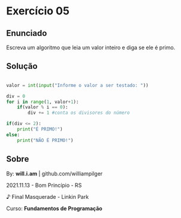 # Exercício 05

## Enunciado

Escreva um algoritmo que leia um valor inteiro e diga se ele é primo.

## Solução

```py

valor = int(input("Informe o valor a ser testado: "))

div = 0
for i in range(1, valor+1):
    if(valor % i == 0):
        div += 1 #conta os divisores do número

if(div <= 2):
    print("É PRIMO!")
else:
    print("NÃO É PRIMO!")

```

## Sobre

By: **will.i.am** | github.com/williampilger

2021.11.13 - Bom Princípio - RS

♪ Final Masquerade - Linkin Park

Curso: **Fundamentos de Programação**